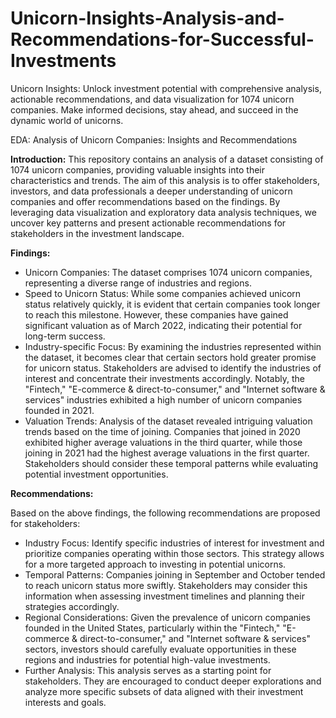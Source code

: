 # Unicorn-Insights-Analysis-and-Recommendations-for-Successful-Investments
Unicorn Insights: Unlock investment potential with comprehensive analysis, actionable recommendations, and data visualization for 1074 unicorn companies. Make informed decisions, stay ahead, and succeed in the dynamic world of unicorns.

EDA:
Analysis of Unicorn Companies: Insights and Recommendations

**Introduction:**
This repository contains an analysis of a dataset consisting of 1074 unicorn companies, providing valuable insights into their characteristics and trends. The aim of this analysis is to offer stakeholders, investors, and data professionals a deeper understanding of unicorn companies and offer recommendations based on the findings. By leveraging data visualization and exploratory data analysis techniques, we uncover key patterns and present actionable recommendations for stakeholders in the investment landscape.

**Findings:**
- Unicorn Companies: The dataset comprises 1074 unicorn companies, representing a diverse range of industries and regions.             
- Speed to Unicorn Status: While some companies achieved unicorn status relatively quickly, it is evident that certain companies took longer to reach this milestone. However, these companies have gained significant valuation as of March 2022, indicating their potential for long-term success.
- Industry-specific Focus: By examining the industries represented within the dataset, it becomes clear that certain sectors hold greater promise for unicorn status. Stakeholders are advised to identify the industries of interest and concentrate their investments accordingly. Notably, the "Fintech," "E-commerce & direct-to-consumer," and "Internet software & services" industries exhibited a high number of unicorn companies founded in 2021.                                                                                            
- Valuation Trends: Analysis of the dataset revealed intriguing valuation trends based on the time of joining. Companies that joined in 2020 exhibited higher average valuations in the third quarter, while those joining in 2021 had the highest average valuations in the first quarter. Stakeholders should consider these temporal patterns while evaluating potential investment opportunities.                 


**Recommendations:**

Based on the above findings, the following recommendations are proposed for stakeholders:
- Industry Focus: Identify specific industries of interest for investment and prioritize companies operating within those sectors. This strategy allows for a more targeted approach to investing in potential unicorns.
- Temporal Patterns: Companies joining in September and October tended to reach unicorn status more swiftly. Stakeholders may consider this information when assessing investment timelines and planning their strategies accordingly.
- Regional Considerations: Given the prevalence of unicorn companies founded in the United States, particularly within the "Fintech," "E-commerce & direct-to-consumer," and "Internet software & services" sectors, investors should carefully evaluate opportunities in these regions and industries for potential high-value investments.
- Further Analysis: This analysis serves as a starting point for stakeholders. They are encouraged to conduct deeper explorations and analyze more specific subsets of data aligned with their investment interests and goals.                                                                                                                                                                          
